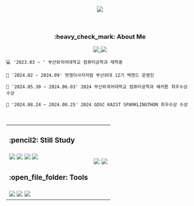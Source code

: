 <header align="center">
    <img src="https://capsule-render.vercel.app/api?type=Waving&color=0:5CD1E5,100:4374D9&height=300&section=header&width=100%&text=HI!👋%20I'M%20SEOEUN!&fontSize=48&fontColor=F9F9F9">
</header>

<div align="center">
    <h3>:heavy_check_mark: About Me</h3>
    <a href="https://www.instagram.com/ssun_h_09/" target="_blank">
        <img src="https://img.shields.io/badge/Instagram-E4405F?style=for-the-badge&logo=Instagram&logoColor=white"/>
    </a>
    <a href=mailto:sunny030921@gmail.com>
        <img src="https://img.shields.io/badge/Gmail-EA4335?style=for-the-badge&logo=Gmail&logoColor=white&link=mailto:">
    </a>
    <!-- <p>:email: contact : <i>sunny030921@gmail.com</i></p> -->
</div>

  <p text-align="center">
    
    💻 '2023.03 ~ ' 부산외국어대학교 컴퓨터공학과 재학중

    🦁 '2024.02 ~ 2024.09' 멋쟁이사자처럼 부산외대 12기 백엔드 운영진

    👑 '2024.05.30 ~ 2024.06.03' 2024 부산외국어대학교 컴퓨터공학과 해커톤 최우수상 수상

    👑 '2024.08.24 ~ 2024.08.25' 2024 GDSC KAIST SPARKLINGTHON 최우수상 수상

  </p><br>
    <!--
    <div align="right">
        <img src="https://github-readme-stats.vercel.app/api/top-langs/?username=Hwangseoeun&layout=compact">
    </div> 
    -->
<table align="center">
    <tr>
        <td><h3>:pencil2: Still Study</h3></td>
        <!-- <td rowspan="4"><img src="https://github-readme-stats.vercel.app/api/top-langs/?username=Hwangseoeun&layout=compact"></td> -->
        <td rowspan="4">
            <img src="https://github-readme-stats.vercel.app/api?username=Hwangseoeun&bg_color=60,d9cafe,caf0fe&title_color=002b3d&text_color=002b3d"/> 
            <img src="https://github-readme-stats.vercel.app/api/top-langs/?username=Hwangseoeun&layout=compact&bg_color=60,d9cafe,caf0fe&title_color=002b3d&text_color=002b3d"/>
        </td>
    </tr>
    <tr>
        <td>
            <img src="https://img.shields.io/badge/Java-ED8B00?style=for-the-badge&logo=java&logoColor=white">
            <img src="https://img.shields.io/badge/Spring-6DB33F?style=for-the-badge&logo=Spring&logoColor=white">
            <img src="https://img.shields.io/badge/SpringBoot-6DB33F?style=for-the-badge&logo=SpringBoot&logoColor=white">
            <img src="https://img.shields.io/badge/MySQL-4479A1?style=for-the-badge&logo=MySQL&logoColor=white">
        </td>
    </tr>
    <tr>
        <td><h3>:open_file_folder: Tools</h3></td>
    </tr>
    <tr>
        <td>
            <img src="https://img.shields.io/badge/IntelliJIDEA-000000.svg?style=for-the-badge&logo=intellij-idea&logoColor=white">
            <img src="https://img.shields.io/badge/git-%23F05033.svg?style=for-the-badge&logo=git&logoColor=white">
            <img src="https://img.shields.io/badge/github-%23121011.svg?style=for-the-badge&logo=github&logoColor=white">
        </td>
    </tr>
</table><br>
